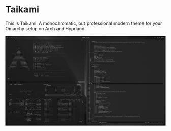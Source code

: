 # Taikami

This is Taikami. A monochromatic, but professional modern theme for your Omarchy setup on Arch and Hyprland. 

![Taikami Omarchy Theme Screenshot](theme.png)
